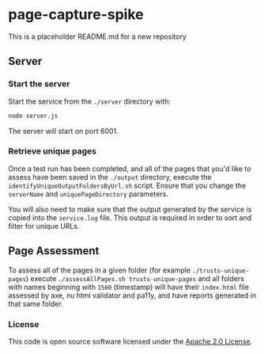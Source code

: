 
# page-capture-spike

This is a placeholder README.md for a new repository


## Server
### Start the server
Start the service from the `./server` directory with:
```bash
node server.js
```
The server will start on port 6001.

### Retrieve unique pages
Once a test run has been completed, and all of  the pages that you'd like to assess have been saved in the `./output` directory, execute the `identifyUniqueOutputFoldersByUrl.sh` script. Ensure that you change the `serverName` and `uniquePageDirectory` parameters.

You will also need to make sure that the output generated by the service is copied into the `service.log` file.  This output is required in order to sort and filter for unique URLs.


## Page Assessment
To assess all of the pages in a given folder (for example `./trusts-unique-pages`) execute `./assessAllPages.sh trusts-unique-pages` and all folders with names beginning with `1560` (timestamp) will have their `index.html` file assessed by axe, nu html validator and pa11y, and have reports generated in that same folder.

### License

This code is open source software licensed under the [Apache 2.0 License]("http://www.apache.org/licenses/LICENSE-2.0.html").
